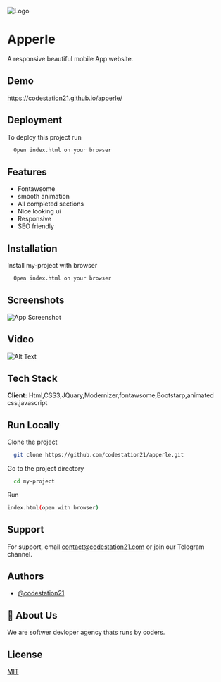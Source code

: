 
![Logo](https://firebasestorage.googleapis.com/v0/b/codestation21-42e53.appspot.com/o/CodeStation-21-logo.jpg?alt=media&token=b944de69-81fd-436a-85a8-96d693aa13cb)


# Apperle

A responsive beautiful mobile App website.

## Demo

https://codestation21.github.io/apperle/

## Deployment

To deploy this project run

```bash
  Open index.html on your browser
```


## Features

- Fontawsome
- smooth animation
- All completed sections
- Nice looking ui
- Responsive 
- SEO friendly
## Installation

Install my-project with browser

```bash
  Open index.html on your browser
```
    
## Screenshots

![App Screenshot](https://firebasestorage.googleapis.com/v0/b/codestation21-42e53.appspot.com/o/Aperle.png?alt=media&token=ab1f0912-1168-4b6e-b90f-c2136f4564e6)








## Video

![Alt Text](https://media.giphy.com/media/osfjUeKyaQQjvnYC27/giphy.gif)
## Tech Stack

**Client:** 
Html,CSS3,JQuary,Modernizer,fontawsome,Bootstarp,animated css,javascript




## Run Locally

Clone the project

```bash
  git clone https://github.com/codestation21/apperle.git
```

Go to the project directory

```bash
  cd my-project
```
Run
```bash
index.html(open with browser)
```


## Support

For support, email contact@codestation21.com or join our Telegram channel.


## Authors

- [@codestation21](https://www.github.com/codestation21)


## 🚀 About Us
We are softwer devloper agency thats runs by coders.


## License

[MIT](https://codestation21.com/licences)


